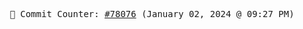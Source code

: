 <p align="center">
    <samp>
        📮 Commit Counter: <a href="https://github.com/Javascript-void0/Javascript-void0/commits/main">#78076</a> (January 02, 2024 @ 09:27 PM)
    </samp>
</p>